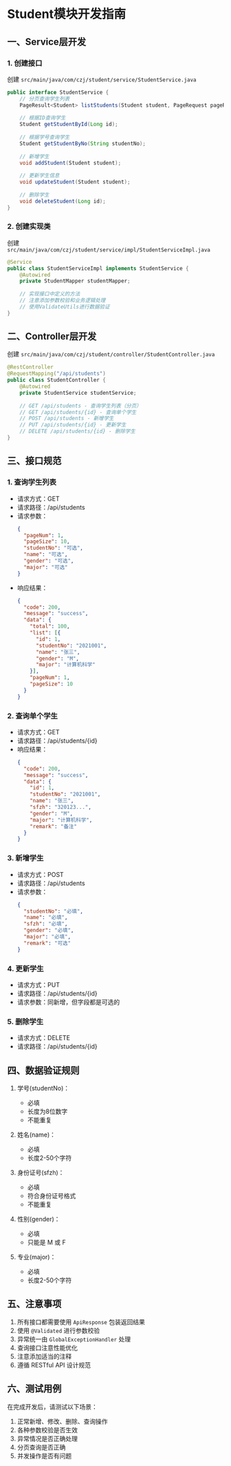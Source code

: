 # Student模块开发指南

## 一、Service层开发
### 1. 创建接口
创建 `src/main/java/com/czj/student/service/StudentService.java`
```java
public interface StudentService {
    // 分页查询学生列表
    PageResult<Student> listStudents(Student student, PageRequest pageRequest);
    
    // 根据ID查询学生
    Student getStudentById(Long id);
    
    // 根据学号查询学生
    Student getStudentByNo(String studentNo);
    
    // 新增学生
    void addStudent(Student student);
    
    // 更新学生信息
    void updateStudent(Student student);
    
    // 删除学生
    void deleteStudent(Long id);
}
```

### 2. 创建实现类
创建 `src/main/java/com/czj/student/service/impl/StudentServiceImpl.java`
```java
@Service
public class StudentServiceImpl implements StudentService {
    @Autowired
    private StudentMapper studentMapper;
    
    // 实现接口中定义的方法
    // 注意添加参数校验和业务逻辑处理
    // 使用ValidateUtils进行数据验证
}
```

## 二、Controller层开发
创建 `src/main/java/com/czj/student/controller/StudentController.java`
```java
@RestController
@RequestMapping("/api/students")
public class StudentController {
    @Autowired
    private StudentService studentService;
    
    // GET /api/students - 查询学生列表（分页）
    // GET /api/students/{id} - 查询单个学生
    // POST /api/students - 新增学生
    // PUT /api/students/{id} - 更新学生
    // DELETE /api/students/{id} - 删除学生
}
```

## 三、接口规范

### 1. 查询学生列表
- 请求方式：GET
- 请求路径：/api/students
- 请求参数：
  ```json
  {
    "pageNum": 1,
    "pageSize": 10,
    "studentNo": "可选",
    "name": "可选",
    "gender": "可选",
    "major": "可选"
  }
  ```
- 响应结果：
  ```json
  {
    "code": 200,
    "message": "success",
    "data": {
      "total": 100,
      "list": [{
        "id": 1,
        "studentNo": "2021001",
        "name": "张三",
        "gender": "M",
        "major": "计算机科学"
      }],
      "pageNum": 1,
      "pageSize": 10
    }
  }
  ```

### 2. 查询单个学生
- 请求方式：GET
- 请求路径：/api/students/{id}
- 响应结果：
  ```json
  {
    "code": 200,
    "message": "success",
    "data": {
      "id": 1,
      "studentNo": "2021001",
      "name": "张三",
      "sfzh": "320123...",
      "gender": "M",
      "major": "计算机科学",
      "remark": "备注"
    }
  }
  ```

### 3. 新增学生
- 请求方式：POST
- 请求路径：/api/students
- 请求参数：
  ```json
  {
    "studentNo": "必填",
    "name": "必填",
    "sfzh": "必填",
    "gender": "必填",
    "major": "必填",
    "remark": "可选"
  }
  ```

### 4. 更新学生
- 请求方式：PUT
- 请求路径：/api/students/{id}
- 请求参数：同新增，但字段都是可选的

### 5. 删除学生
- 请求方式：DELETE
- 请求路径：/api/students/{id}

## 四、数据验证规则

1. 学号(studentNo)：
   - 必填
   - 长度为8位数字
   - 不能重复

2. 姓名(name)：
   - 必填
   - 长度2-50个字符

3. 身份证号(sfzh)：
   - 必填
   - 符合身份证号格式
   - 不能重复

4. 性别(gender)：
   - 必填
   - 只能是 M 或 F

5. 专业(major)：
   - 必填
   - 长度2-50个字符

## 五、注意事项

1. 所有接口都需要使用 `ApiResponse` 包装返回结果
2. 使用 `@Validated` 进行参数校验
3. 异常统一由 `GlobalExceptionHandler` 处理
4. 查询接口注意性能优化
5. 注意添加适当的注释
6. 遵循 RESTful API 设计规范

## 六、测试用例

在完成开发后，请测试以下场景：
1. 正常新增、修改、删除、查询操作
2. 各种参数校验是否生效
3. 异常情况是否正确处理
4. 分页查询是否正确
5. 并发操作是否有问题 